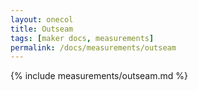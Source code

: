 ```yaml
---
layout: onecol
title: Outseam
tags: [maker docs, measurements]
permalink: /docs/measurements/outseam
---
```

{% include measurements/outseam.md %}
